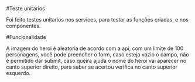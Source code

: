 #Teste unitarios

Foi feito testes unitarios nos services, para testar as funções criadas, e nos componentes.

#Funcionalidade

A imagem do heroi é aleatoria de acordo com a api, com um limite de 100 personagens, você pode preencher o form, caso esteja vazio o campo, não é permitido dar submit, caso queira ajuda o nome do heroi vai aparecer no canto superior direito, para saber se acertou verifica no canto superior esquerdo.

